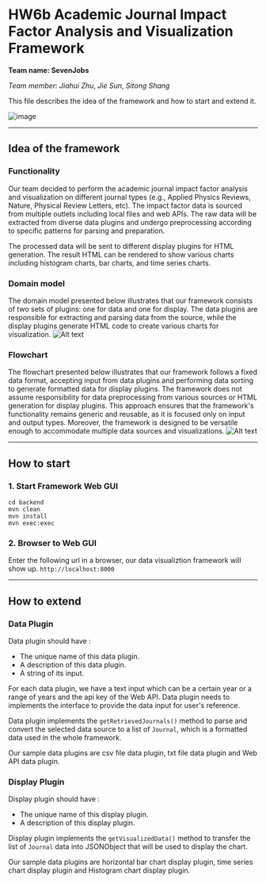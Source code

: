 # HW6b Academic Journal Impact Factor Analysis and Visualization Framework

**Team name: SevenJobs**

_Team member: Jiahui Zhu_, _Jie Sun_, _Sitong Shang_

This file describes the idea of the framework and how to start and extend it.

![image](https://github.com/CMU-17-214/hw6-analytics-framework-sevenjobs/blob/main/visualization.gif)
___
## Idea of the framework
### Functionality

Our team decided to perform the academic journal impact factor analysis and visualization on different journal types (e.g., Applied Physics Reviews, Nature, Physical Review Letters, etc). 
The impact factor data is sourced from multiple outlets including local files and web APIs. The raw data will be extracted from diverse data plugins and undergo preprocessing according to specific patterns for parsing and preparation.

The processed data will be sent to different display plugins for HTML generation. The result HTML can be rendered to show various charts including histogram charts, bar charts, and time series charts.

### Domain model

The domain model presented below illustrates that our framework consists of two sets of plugins: one for data and one for display. The data plugins are responsible for extracting and parsing data from the source, while the display plugins generate HTML code to create various charts for visualization.
![Alt text](https://github.com/CMU-17-214/hw6-analytics-framework-sevenjobs/blob/main/domain_model.png)


### Flowchart
The flowchart presented below illustrates that our framework follows a fixed data format, accepting input from data plugins and performing data sorting to generate formatted data for display plugins. The framework does not assume responsibility for data preprocessing from various sources or HTML generation for display plugins. This approach ensures that the framework's functionality remains generic and reusable, as it is focused only on input and output types. Moreover, the framework is designed to be versatile enough to accommodate multiple data sources and visualizations.
![Alt text](https://github.com/CMU-17-214/hw6-analytics-framework-sevenjobs/blob/main/flowchart.png)

___
## How to start 

### 1. Start Framework Web GUI
```
cd backend
mvn clean
mvn install
mvn exec:exec
```

### 2. Browser to Web GUI
Enter the following url in a browser, our data visualiztion framework will show up.
`http://localhost:8000`
___
## How to extend 
### Data Plugin

Data plugin should have :
- The unique name of this data plugin.
- A description of this data plugin.
- A string of its input.

For each data plugin, we have a text input which can be a certain year or a range of years and the api key of the Web API. Data plugin needs to implements the interface to provide the data input for user's reference.

Data plugin implements the `getRetrievedJournals()` method to parse and convert the selected data source to a list of `Journal`, which is a formatted data used in the whole framework.

Our sample data plugins are csv file data plugin, txt file data plugin and Web API data plugin.

### Display Plugin
Display plugin should have :
- The unique name of this display plugin.
- A description of this display plugin.

Display plugin implements the `getVisualizedData()` method to transfer the list of `Journal` data into JSONObject that will be used to display the chart.

Our sample data plugins are horizontal bar chart display plugin, time series chart display plugin and Histogram chart display plugin.

